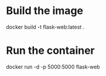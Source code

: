# Build the image
docker build -t flask-web:latest .

# Run the container
docker run -d -p 5000:5000 flask-web


